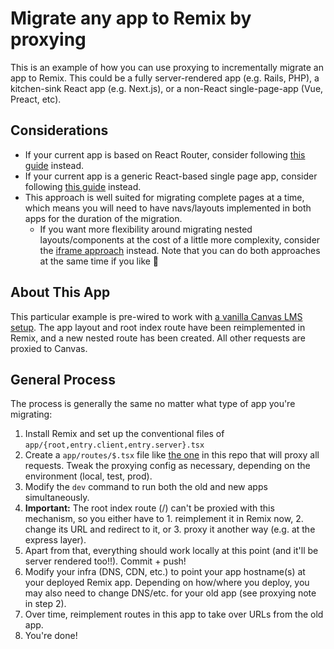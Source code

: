 # Migrate any app to Remix by proxying

This is an example of how you can use proxying to incrementally migrate an app to Remix. This could be a fully server-rendered app (e.g. Rails, PHP), a kitchen-sink React app (e.g. Next.js), or a non-React single-page-app (Vue, Preact, etc).

## Considerations

- If your current app is based on React Router, consider following [this guide](https://remix.run/docs/en/v1/guides/migrating-react-router-app) instead.
- If your current app is a generic React-based single page app, consider following [this guide](../incremental-non-rr-spa-to-remix-upgrade-path/) instead.
- This approach is well suited for migrating complete pages at a time, which means you will need to have navs/layouts implemented in both apps for the duration of the migration.
  - If you want more flexibility around migrating nested layouts/components at the cost of a little more complexity, consider the [iframe approach](../incremental-black-box-to-remix-upgrade-path-via-iframe/) instead. Note that you can do both approaches at the same time if you like 🥳

## About This App

This particular example is pre-wired to work with [a vanilla Canvas LMS setup](https://github.com/instructure/canvas-lms/wiki/Quick-Start). The app layout and root index route have been reimplemented in Remix, and a new nested route has been created. All other requests are proxied to Canvas.

## General Process

The process is generally the same no matter what type of app you're migrating:

1. Install Remix and set up the conventional files of `app/{root,entry.client,entry.server}.tsx`
2. Create a `app/routes/$.tsx` file like [the one](app/routes/$.tsx) in this repo that will proxy all requests. Tweak the proxying config as necessary, depending on the environment (local, test, prod).
3. Modify the `dev` command to run both the old and new apps simultaneously.
4. **Important:** The root index route (/) can't be proxied with this mechanism, so you either have to 1. reimplement it in Remix now, 2. change its URL and redirect to it, or 3. proxy it another way (e.g. at the express layer).
5. Apart from that, everything should work locally at this point (and it'll be server rendered too!!). Commit + push!
6. Modify your infra (DNS, CDN, etc.) to point your app hostname(s) at your deployed Remix app. Depending on how/where you deploy, you may also need to change DNS/etc. for your old app (see proxying note in step 2).
7. Over time, reimplement routes in this app to take over URLs from the old app.
8. You're done!

